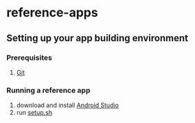 # reference-apps

## Setting up your app building environment

### Prerequisites

1. [Git](https://git-scm.com/downloads)

### Running a reference app

1. download and install [Android Studio](https://developer.android.com/studio)
2. run [setup.sh](./setup.sh)
